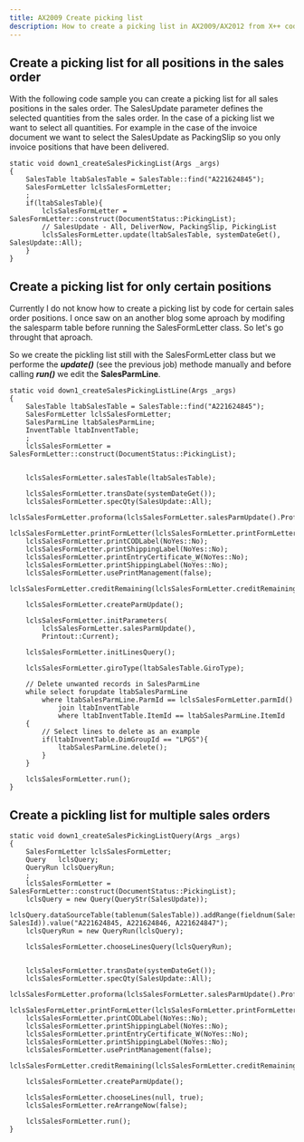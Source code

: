 ```yaml
---
title: AX2009 Create picking list
description: How to create a picking list in AX2009/AX2012 from X++ code.
---
```


## Create a picking list for all positions in the sales order

With the following code sample you can create a picking list for all sales positions in the sales order.
The SalesUpdate parameter defines the selected quantities from the sales order. In the case of a picking list we want to select all quantities. For example in the case of the invoice document we want to select the SalesUpdate as PackingSlip so you only invoice positions that have been delivered.

```text
static void down1_createSalesPickingList(Args _args)
{
    SalesTable ltabSalesTable = SalesTable::find("A221624845");
    SalesFormLetter lclsSalesFormLetter;
    ;
    if(ltabSalesTable){
        lclsSalesFormLetter = SalesFormLetter::construct(DocumentStatus::PickingList);
        // SalesUpdate - All, DeliverNow, PackingSlip, PickingList
        lclsSalesFormLetter.update(ltabSalesTable, systemDateGet(), SalesUpdate::All);
    }
}
```

## Create a picking list for only certain positions

Currently I do not know how to create a picking list by code for certain sales order positions. I once saw on an another blog some aproach by modifing the salesparm table before running the SalesFormLetter class. So let's go throught that aproach.

So we create the pickling list still with the SalesFormLetter class but we performe the ***update()*** (see the previous job) methode manually and before calling ***run()***  we edit the **SalesParmLine**.

```text
static void down1_createSalesPickingListLine(Args _args)
{
    SalesTable ltabSalesTable = SalesTable::find("A221624845");
    SalesFormLetter lclsSalesFormLetter;
    SalesParmLine ltabSalesParmLine;
    InventTable ltabInventTable;
    ;
    lclsSalesFormLetter = SalesFormLetter::construct(DocumentStatus::PickingList);


    lclsSalesFormLetter.salesTable(ltabSalesTable);
    
    lclsSalesFormLetter.transDate(systemDateGet());
    lclsSalesFormLetter.specQty(SalesUpdate::All);
    lclsSalesFormLetter.proforma(lclsSalesFormLetter.salesParmUpdate().Proforma);
    lclsSalesFormLetter.printFormLetter(lclsSalesFormLetter.printFormLetter());
    lclsSalesFormLetter.printCODLabel(NoYes::No);
    lclsSalesFormLetter.printShippingLabel(NoYes::No);
    lclsSalesFormLetter.printEntryCertificate_W(NoYes::No);
    lclsSalesFormLetter.printShippingLabel(NoYes::No);
    lclsSalesFormLetter.usePrintManagement(false);
    lclsSalesFormLetter.creditRemaining(lclsSalesFormLetter.creditRemaining());
    
    lclsSalesFormLetter.createParmUpdate();

    lclsSalesFormLetter.initParameters(
        lclsSalesFormLetter.salesParmUpdate(),
        Printout::Current);

    lclsSalesFormLetter.initLinesQuery();
    
    lclsSalesFormLetter.giroType(ltabSalesTable.GiroType);

    // Delete unwanted records in SalesParmLine
    while select forupdate ltabSalesParmLine
        where ltabSalesParmLine.ParmId == lclsSalesFormLetter.parmId()
            join ltabInventTable
            where ltabInventTable.ItemId == ltabSalesParmLine.ItemId
    {
        // Select lines to delete as an example
        if(ltabInventTable.DimGroupId == "LPGS"){
            ltabSalesParmLine.delete();
        }
    }

    lclsSalesFormLetter.run();
}
```

## Create a pickling list for multiple sales orders

```text
static void down1_createSalesPickingListQuery(Args _args)
{
    SalesFormLetter lclsSalesFormLetter;
    Query   lclsQuery;
    QueryRun lclsQueryRun;
    ;
    lclsSalesFormLetter = SalesFormLetter::construct(DocumentStatus::PickingList);
    lclsQuery = new Query(QueryStr(SalesUpdate));
    lclsQuery.dataSourceTable(tablenum(SalesTable)).addRange(fieldnum(SalesTable, SalesId)).value("A221624845, A221624846, A221624847");
    lclsQueryRun = new QueryRun(lclsQuery);
    
    lclsSalesFormLetter.chooseLinesQuery(lclsQueryRun);
    
    
    lclsSalesFormLetter.transDate(systemDateGet());
    lclsSalesFormLetter.specQty(SalesUpdate::All);
    lclsSalesFormLetter.proforma(lclsSalesFormLetter.salesParmUpdate().Proforma);
    lclsSalesFormLetter.printFormLetter(lclsSalesFormLetter.printFormLetter());
    lclsSalesFormLetter.printCODLabel(NoYes::No);
    lclsSalesFormLetter.printShippingLabel(NoYes::No);
    lclsSalesFormLetter.printEntryCertificate_W(NoYes::No);
    lclsSalesFormLetter.printShippingLabel(NoYes::No);
    lclsSalesFormLetter.usePrintManagement(false);
    lclsSalesFormLetter.creditRemaining(lclsSalesFormLetter.creditRemaining());
    
    lclsSalesFormLetter.createParmUpdate();
    
    lclsSalesFormLetter.chooseLines(null, true);
    lclsSalesFormLetter.reArrangeNow(false);
    
    lclsSalesFormLetter.run();
}
```
